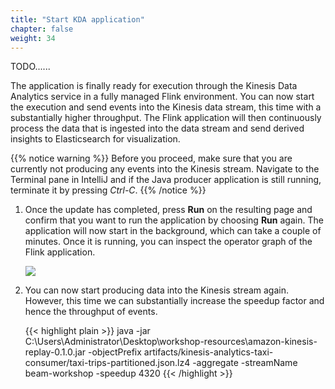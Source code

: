 ```yaml
---
title: "Start KDA application"
chapter: false
weight: 34
---
```


TODO......

The application is finally ready for execution through the Kinesis Data Analytics service in a fully managed Flink environment. You can now start the execution and send events into the Kinesis data stream, this time with a substantially higher throughput. The Flink application will then continuously process the data that is ingested into the data stream and send derived insights to Elasticsearch for visualization.

{{% notice warning %}}
Before you proceed, make sure that you are currently not producing any events into the Kinesis stream. Navigate to the Terminal pane in IntelliJ and if the Java producer application is still running, terminate it by pressing *Ctrl-C*.
{{% /notice %}}

1. Once the update has completed, press **Run** on the resulting page and confirm that you want to run the application by choosing **Run** again. The application will now start in the background, which can take a couple of minutes. Once it is running, you can inspect the operator graph of the Flink application. 

	![](/images/kda-running-app.png)

2. You can now start producing data into the Kinesis stream again. However, this time we can substantially increase the speedup factor and hence the throughput of events.

	{{< highlight plain >}}
java -jar C:\Users\Administrator\Desktop\workshop-resources\amazon-kinesis-replay-0.1.0.jar -objectPrefix artifacts/kinesis-analytics-taxi-consumer/taxi-trips-partitioned.json.lz4 -aggregate -streamName beam-workshop -speedup 4320
{{< /highlight >}}
